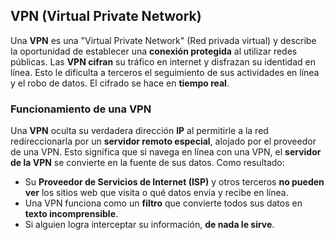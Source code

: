 ## VPN (Virtual Private Network)

Una **VPN** es una "Virtual Private Network" (Red privada virtual) y describe la oportunidad de establecer una **conexión protegida** al utilizar redes públicas. Las **VPN cifran** su tráfico en internet y disfrazan su identidad en línea. Esto le dificulta a terceros el seguimiento de sus actividades en línea y el robo de datos. El cifrado se hace en **tiempo real**.

### Funcionamiento de una VPN

Una **VPN** oculta su verdadera dirección **IP** al permitirle a la red redireccionarla por un **servidor remoto especial**, alojado por el proveedor de una VPN. Esto significa que si navega en línea con una VPN, el **servidor de la VPN** se convierte en la fuente de sus datos. Como resultado:

- Su **Proveedor de Servicios de Internet (ISP)** y otros terceros **no pueden ver** los sitios web que visita o qué datos envía y recibe en línea.
- Una VPN funciona como un **filtro** que convierte todos sus datos en **texto incomprensible**.
- Si alguien logra interceptar su información, **de nada le sirve**.
